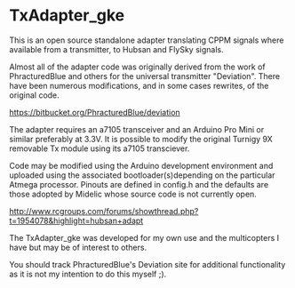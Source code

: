 TxAdapter_gke
=============

This is an open source standalone adapter translating CPPM signals where available from a transmitter, to Hubsan and FlySky signals. 

Almost all of the adapter code was originally derived from the work of PhracturedBlue and others for the universal transmitter "Deviation". There have been numerous modifications, and in some cases rewrites, of the original code.

https://bitbucket.org/PhracturedBlue/deviation

The adapter requires an a7105 transceiver and an Arduino Pro Mini or similar preferably at 3.3V.  It is possible to modify the original Turnigy 9X removable Tx module using its a7105 transciever.

Code may be modified using the Arduino development environment and uploaded using the associated bootloader(s)depending on the particular Atmega processor. Pinouts are defined in config.h and the defaults are those adopted by Midelic whose source code is not currently open.

http://www.rcgroups.com/forums/showthread.php?t=1954078&highlight=hubsan+adapt

The TxAdapter_gke was developed for my own use and the multicopters I have but may be of interest to others. 

You should track PhracturedBlue's Deviation site for additional functionality as it is not my intention to do this myself ;).
